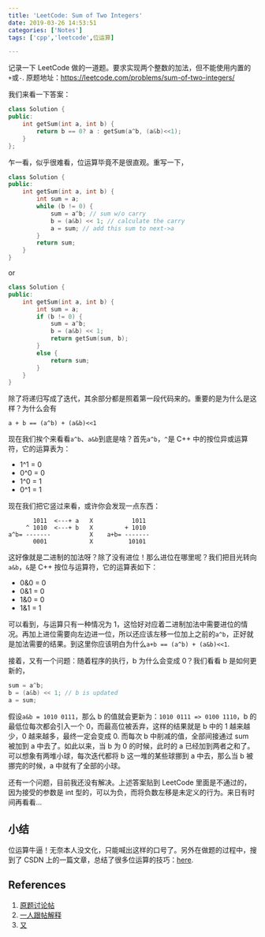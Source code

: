 ```yaml
---
title: 'LeetCode: Sum of Two Integers'
date: 2019-03-26 14:53:51
categories: ['Notes']
tags: ['cpp','leetcode',位运算]

---
```


记录一下 LeetCode 做的一道题。要求实现两个整数的加法，但不能使用内置的`+`或`-`. 原题地址：https://leetcode.com/problems/sum-of-two-integers/

我们来看一下答案：
```c++
class Solution {
public:
    int getSum(int a, int b) {
        return b == 0? a : getSum(a^b, (a&b)<<1);
    }
};
```

乍一看，似乎很难看，位运算毕竟不是很直观。重写一下，
```c++
class Solution {
public:
    int getSum(int a, int b) {
        int sum = a;
        while (b != 0) {
            sum = a^b; // sum w/o carry
            b = (a&b) << 1; // calculate the carry
            a = sum; // add this sum to next->a
        }
        return sum;
    }
}
```
or
```c++
class Solution {
public:
    int getSum(int a, int b) {
        int sum = a;
        if (b != 0) {
            sum = a^b;
            b = (a&b) << 1;
            return getSum(sum, b);
        }
        else {
            return sum;
        }
    }
}
```
除了将递归写成了迭代，其余部分都是照着第一段代码来的。重要的是为什么是这样？为什么会有
```
a + b == (a^b) + (a&b)<<1
```

现在我们挨个来看看`a^b`、`a&b`到底是啥？首先`a^b`，`^`是 C++ 中的按位异或运算符，它的运算表为：

- 1^1 = 0
- 0^0 = 0
- 1^0 = 1
- 0^1 = 1

现在我们把它竖过来看，或许你会发现一点东西：
```
       1011  <---+ a   X           1011
     ^ 1010  <---+ b   X         + 1010
a^b= -------           X    a+b= -------
       0001            X          10101
```
这好像就是二进制的加法呀？除了没有进位！那么进位在哪里呢？我们把目光转向`a&b`，`&`是 C++ 按位与运算符，它的运算表如下：

- 0&0 = 0
- 0&1 = 0
- 1&0 = 0
- 1&1 = 1

可以看到，与运算只有一种情况为 1，这恰好对应着二进制加法中需要进位的情况。再加上进位需要向左边进一位，所以还应该左移一位加上之前的`a^b`，正好就是加法需要的结果。到这里你应该明白为什么`a+b == (a^b) + (a&b)<<1`.

接着，又有一个问题：随着程序的执行，b 为什么会变成 0？我们看看 b 是如何更新的，
```c++
sum = a^b;
b = (a&b) << 1; // b is updated
a = sum;
```
假设`a&b = 1010 0111`，那么 b 的值就会更新为：`1010 0111 => 0100 1110`，b 的最低位每次都会引入一个 0，而最高位被丢弃，这样的结果就是 b 中的 1 越来越少，0 越来越多，最终一定会变成 0. 而每次 b 中削减的值，全部间接通过 sum 被加到 a 中去了。如此以来，当 b 为 0 的时候，此时的 a 已经加到两者之和了。可以想象有两堆小球，每次迭代都将 b 这一堆的某些球挪到 a 中去，那么当 b 被挪完的时候，a 中就有了全部的小球。

还有一个问题，目前我还没有解决。上述答案贴到 LeetCode 里面是不通过的，因为接受的参数是 int 型的，可以为负，而将负数左移是未定义的行为。来日有时间再看看...

## 小结

位运算牛逼！无奈本人没文化，只能喊出这样的口号了。另外在做题的过程中，搜到了 CSDN 上的一篇文章，总结了很多位运算的技巧：[here][4].

## References

1. [原题讨论帖][1]
2. [一人跟帖解释][2]
3. [又][3]

[1]: https://leetcode.com/problems/sum-of-two-integers/discuss/84305/Share-my-C++-solutionseasy-to-understand
[2]: https://leetcode.com/problems/sum-of-two-integers/discuss/84305/Share-my-C++-solutionseasy-to-understand/185730
[3]: https://leetcode.com/problems/sum-of-two-integers/discuss/84305/Share-my-C++-solutionseasy-to-understand/173690
[4]: https://blog.csdn.net/zmazon/article/details/8262185
